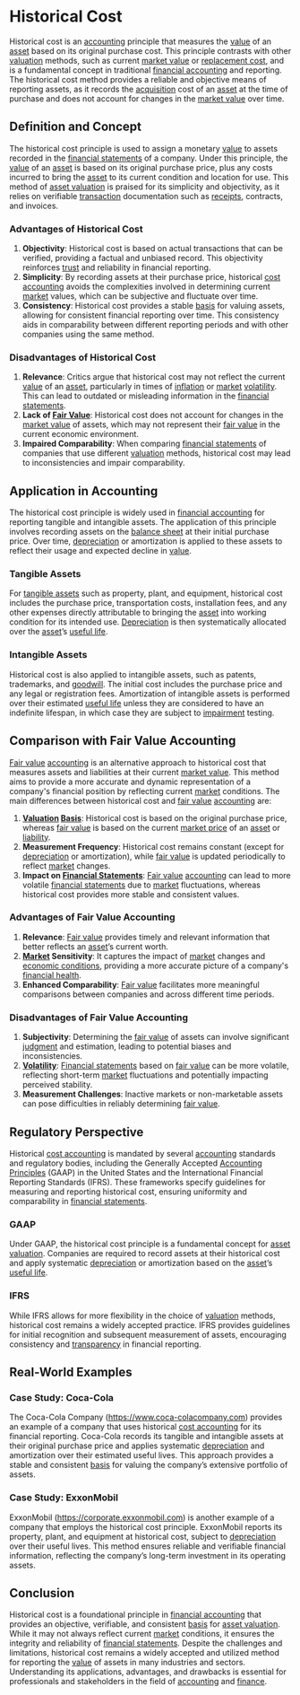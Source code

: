 # Historical Cost

Historical cost is an [accounting](../a/accounting.md) principle that measures the [value](../v/value.md) of an [asset](../a/asset.md) based on its original purchase cost. This principle contrasts with other [valuation](../v/valuation.md) methods, such as current [market value](../m/market_value.md) or [replacement cost](../r/replacement_cost.md), and is a fundamental concept in traditional [financial accounting](../f/financial_accounting.md) and reporting. The historical cost method provides a reliable and objective means of reporting assets, as it records the [acquisition](../a/acquisition.md) cost of an [asset](../a/asset.md) at the time of purchase and does not account for changes in the [market value](../m/market_value.md) over time.

## Definition and Concept
The historical cost principle is used to assign a monetary [value](../v/value.md) to assets recorded in the [financial statements](../f/financial_statements.md) of a company. Under this principle, the [value](../v/value.md) of an [asset](../a/asset.md) is based on its original purchase price, plus any costs incurred to bring the [asset](../a/asset.md) to its current condition and location for use. This method of [asset valuation](../a/asset_valuation.md) is praised for its simplicity and objectivity, as it relies on verifiable [transaction](../t/transaction.md) documentation such as [receipts](../r/receipt.md), contracts, and invoices.

### Advantages of Historical Cost
1. **Objectivity**: Historical cost is based on actual transactions that can be verified, providing a factual and unbiased record. This objectivity reinforces [trust](../t/trust.md) and reliability in financial reporting.
2. **Simplicity**: By recording assets at their purchase price, historical [cost accounting](../c/cost_accounting.md) avoids the complexities involved in determining current [market](../m/market.md) values, which can be subjective and fluctuate over time.
3. **Consistency**: Historical cost provides a stable [basis](../b/basis.md) for valuing assets, allowing for consistent financial reporting over time. This consistency aids in comparability between different reporting periods and with other companies using the same method.

### Disadvantages of Historical Cost
1. **Relevance**: Critics argue that historical cost may not reflect the current [value](../v/value.md) of an [asset](../a/asset.md), particularly in times of [inflation](../i/inflation.md) or [market](../m/market.md) [volatility](../v/volatility.md). This can lead to outdated or misleading information in the [financial statements](../f/financial_statements.md).
2. **Lack of [Fair Value](../f/fair_value.md)**: Historical cost does not account for changes in the [market value](../m/market_value.md) of assets, which may not represent their [fair value](../f/fair_value.md) in the current economic environment.
3. **Impaired Comparability**: When comparing [financial statements](../f/financial_statements.md) of companies that use different [valuation](../v/valuation.md) methods, historical cost may lead to inconsistencies and impair comparability.

## Application in Accounting
The historical cost principle is widely used in [financial accounting](../f/financial_accounting.md) for reporting tangible and intangible assets. The application of this principle involves recording assets on the [balance sheet](../b/balance_sheet.md) at their initial purchase price. Over time, [depreciation](../d/depreciation.md) or amortization is applied to these assets to reflect their usage and expected decline in [value](../v/value.md).

### Tangible Assets
For [tangible assets](../t/tangible_asset.md) such as property, plant, and equipment, historical cost includes the purchase price, transportation costs, installation fees, and any other expenses directly attributable to bringing the [asset](../a/asset.md) into working condition for its intended use. [Depreciation](../d/depreciation.md) is then systematically allocated over the [asset](../a/asset.md)’s [useful life](../u/useful_life.md).

### Intangible Assets
Historical cost is also applied to intangible assets, such as patents, trademarks, and [goodwill](../g/goodwill.md). The initial cost includes the purchase price and any legal or registration fees. Amortization of intangible assets is performed over their estimated [useful life](../u/useful_life.md) unless they are considered to have an indefinite lifespan, in which case they are subject to [impairment](../i/impairment.md) testing.

## Comparison with Fair Value Accounting
[Fair value](../f/fair_value.md) [accounting](../a/accounting.md) is an alternative approach to historical cost that measures assets and liabilities at their current [market value](../m/market_value.md). This method aims to provide a more accurate and dynamic representation of a company's financial position by reflecting current [market](../m/market.md) conditions. The main differences between historical cost and [fair value](../f/fair_value.md) [accounting](../a/accounting.md) are:

1. **[Valuation](../v/valuation.md) [Basis](../b/basis.md)**: Historical cost is based on the original purchase price, whereas [fair value](../f/fair_value.md) is based on the current [market price](../m/market_price.md) of an [asset](../a/asset.md) or [liability](../l/liability.md).
2. **Measurement Frequency**: Historical cost remains constant (except for [depreciation](../d/depreciation.md) or amortization), while [fair value](../f/fair_value.md) is updated periodically to reflect [market](../m/market.md) changes.
3. **Impact on [Financial Statements](../f/financial_statements.md)**: [Fair value](../f/fair_value.md) [accounting](../a/accounting.md) can lead to more volatile [financial statements](../f/financial_statements.md) due to [market](../m/market.md) fluctuations, whereas historical cost provides more stable and consistent values.

### Advantages of Fair Value Accounting
1. **Relevance**: [Fair value](../f/fair_value.md) provides timely and relevant information that better reflects an [asset](../a/asset.md)’s current worth.
2. **[Market](../m/market.md) Sensitivity**: It captures the impact of [market](../m/market.md) changes and [economic conditions](../e/economic_conditions.md), providing a more accurate picture of a company's [financial health](../f/financial_health.md).
3. **Enhanced Comparability**: [Fair value](../f/fair_value.md) facilitates more meaningful comparisons between companies and across different time periods.

### Disadvantages of Fair Value Accounting
1. **Subjectivity**: Determining the [fair value](../f/fair_value.md) of assets can involve significant [judgment](../j/judgment.md) and estimation, leading to potential biases and inconsistencies.
2. **[Volatility](../v/volatility.md)**: [Financial statements](../f/financial_statements.md) based on [fair value](../f/fair_value.md) can be more volatile, reflecting short-term [market](../m/market.md) fluctuations and potentially impacting perceived stability.
3. **Measurement Challenges**: Inactive markets or non-marketable assets can pose difficulties in reliably determining [fair value](../f/fair_value.md).

## Regulatory Perspective
Historical [cost accounting](../c/cost_accounting.md) is mandated by several [accounting](../a/accounting.md) standards and regulatory bodies, including the Generally Accepted [Accounting Principles](../a/accounting_principles.md) (GAAP) in the United States and the International Financial Reporting Standards (IFRS). These frameworks specify guidelines for measuring and reporting historical cost, ensuring uniformity and comparability in [financial statements](../f/financial_statements.md).

### GAAP
Under GAAP, the historical cost principle is a fundamental concept for [asset valuation](../a/asset_valuation.md). Companies are required to record assets at their historical cost and apply systematic [depreciation](../d/depreciation.md) or amortization based on the [asset](../a/asset.md)’s [useful life](../u/useful_life.md).

### IFRS
While IFRS allows for more flexibility in the choice of [valuation](../v/valuation.md) methods, historical cost remains a widely accepted practice. IFRS provides guidelines for initial recognition and subsequent measurement of assets, encouraging consistency and [transparency](../t/transparency.md) in financial reporting.

## Real-World Examples
### Case Study: Coca-Cola
The Coca-Cola Company (https://www.coca-colacompany.com) provides an example of a company that uses historical [cost accounting](../c/cost_accounting.md) for its financial reporting. Coca-Cola records its tangible and intangible assets at their original purchase price and applies systematic [depreciation](../d/depreciation.md) and amortization over their estimated useful lives. This approach provides a stable and consistent [basis](../b/basis.md) for valuing the company’s extensive portfolio of assets.

### Case Study: ExxonMobil
ExxonMobil (https://corporate.exxonmobil.com) is another example of a company that employs the historical cost principle. ExxonMobil reports its property, plant, and equipment at historical cost, subject to [depreciation](../d/depreciation.md) over their useful lives. This method ensures reliable and verifiable financial information, reflecting the company’s long-term investment in its operating assets.

## Conclusion
Historical cost is a foundational principle in [financial accounting](../f/financial_accounting.md) that provides an objective, verifiable, and consistent [basis](../b/basis.md) for [asset valuation](../a/asset_valuation.md). While it may not always reflect current [market](../m/market.md) conditions, it ensures the integrity and reliability of [financial statements](../f/financial_statements.md). Despite the challenges and limitations, historical cost remains a widely accepted and utilized method for reporting the [value](../v/value.md) of assets in many industries and sectors. Understanding its applications, advantages, and drawbacks is essential for professionals and stakeholders in the field of [accounting](../a/accounting.md) and [finance](../f/finance.md).